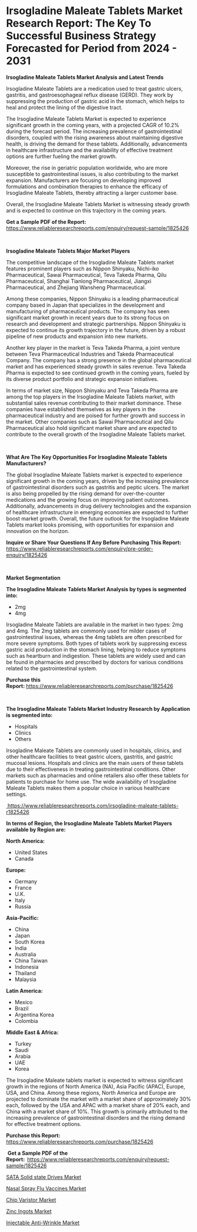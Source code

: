 <p><h1>Irsogladine Maleate Tablets Market Research Report: The Key To Successful Business Strategy Forecasted for Period from 2024 - 2031</h1></p><p><strong>Irsogladine Maleate Tablets Market Analysis and Latest Trends</strong></p>
<p><p>Irsogladine Maleate Tablets are a medication used to treat gastric ulcers, gastritis, and gastroesophageal reflux disease (GERD). They work by suppressing the production of gastric acid in the stomach, which helps to heal and protect the lining of the digestive tract.</p><p>The Irsogladine Maleate Tablets Market is expected to experience significant growth in the coming years, with a projected CAGR of 10.2% during the forecast period. The increasing prevalence of gastrointestinal disorders, coupled with the rising awareness about maintaining digestive health, is driving the demand for these tablets. Additionally, advancements in healthcare infrastructure and the availability of effective treatment options are further fueling the market growth.</p><p>Moreover, the rise in geriatric population worldwide, who are more susceptible to gastrointestinal issues, is also contributing to the market expansion. Manufacturers are focusing on developing improved formulations and combination therapies to enhance the efficacy of Irsogladine Maleate Tablets, thereby attracting a larger customer base.</p><p>Overall, the Irsogladine Maleate Tablets Market is witnessing steady growth and is expected to continue on this trajectory in the coming years.</p></p>
<p><strong>Get a Sample PDF of the Report:&nbsp;</strong> <a href="https://www.reliableresearchreports.com/enquiry/request-sample/1825426">https://www.reliableresearchreports.com/enquiry/request-sample/1825426</a></p>
<p>&nbsp;</p>
<p><strong>Irsogladine Maleate Tablets Major Market Players</strong></p>
<p><p>The competitive landscape of the Irsogladine Maleate Tablets market features prominent players such as Nippon Shinyaku, Nichi-iko Pharmaceutical, Sawai Pharmaceutical, Teva Takeda Pharma, Qilu Pharmaceutical, Shanghai Tianlong Pharmaceutical, Jiangxi Pharmaceutical, and Zhejiang Wansheng Pharmaceutical. </p><p>Among these companies, Nippon Shinyaku is a leading pharmaceutical company based in Japan that specializes in the development and manufacturing of pharmaceutical products. The company has seen significant market growth in recent years due to its strong focus on research and development and strategic partnerships. Nippon Shinyaku is expected to continue its growth trajectory in the future, driven by a robust pipeline of new products and expansion into new markets.</p><p>Another key player in the market is Teva Takeda Pharma, a joint venture between Teva Pharmaceutical Industries and Takeda Pharmaceutical Company. The company has a strong presence in the global pharmaceutical market and has experienced steady growth in sales revenue. Teva Takeda Pharma is expected to see continued growth in the coming years, fueled by its diverse product portfolio and strategic expansion initiatives.</p><p>In terms of market size, Nippon Shinyaku and Teva Takeda Pharma are among the top players in the Irsogladine Maleate Tablets market, with substantial sales revenue contributing to their market dominance. These companies have established themselves as key players in the pharmaceutical industry and are poised for further growth and success in the market. Other companies such as Sawai Pharmaceutical and Qilu Pharmaceutical also hold significant market share and are expected to contribute to the overall growth of the Irsogladine Maleate Tablets market.</p></p>
<p>&nbsp;</p>
<p><strong>What Are The Key Opportunities For Irsogladine Maleate Tablets Manufacturers?</strong></p>
<p><p>The global Irsogladine Maleate Tablets market is expected to experience significant growth in the coming years, driven by the increasing prevalence of gastrointestinal disorders such as gastritis and peptic ulcers. The market is also being propelled by the rising demand for over-the-counter medications and the growing focus on improving patient outcomes. Additionally, advancements in drug delivery technologies and the expansion of healthcare infrastructure in emerging economies are expected to further boost market growth. Overall, the future outlook for the Irsogladine Maleate Tablets market looks promising, with opportunities for expansion and innovation on the horizon.</p></p>
<p><strong>Inquire or Share Your Questions If Any Before Purchasing This Report:</strong> <a href="https://www.reliableresearchreports.com/enquiry/pre-order-enquiry/1825426">https://www.reliableresearchreports.com/enquiry/pre-order-enquiry/1825426</a></p>
<p>&nbsp;</p>
<p><strong>Market Segmentation</strong></p>
<p><strong>The Irsogladine Maleate Tablets Market Analysis by types is segmented into:</strong></p>
<p><ul><li>2mg</li><li>4mg</li></ul></p>
<p><p>Irsogladine Maleate Tablets are available in the market in two types: 2mg and 4mg. The 2mg tablets are commonly used for milder cases of gastrointestinal issues, whereas the 4mg tablets are often prescribed for more severe symptoms. Both types of tablets work by suppressing excess gastric acid production in the stomach lining, helping to reduce symptoms such as heartburn and indigestion. These tablets are widely used and can be found in pharmacies and prescribed by doctors for various conditions related to the gastrointestinal system.</p></p>
<p><strong>Purchase this Report:&nbsp;</strong><a href="https://www.reliableresearchreports.com/purchase/1825426">https://www.reliableresearchreports.com/purchase/1825426</a></p>
<p>&nbsp;</p>
<p><strong>The Irsogladine Maleate Tablets Market Industry Research by Application is segmented into:</strong></p>
<p><ul><li>Hospitals</li><li>Clinics</li><li>Others</li></ul></p>
<p><p>Irsogladine Maleate Tablets are commonly used in hospitals, clinics, and other healthcare facilities to treat gastric ulcers, gastritis, and gastric mucosal lesions. Hospitals and clinics are the main users of these tablets due to their effectiveness in treating gastrointestinal conditions. Other markets such as pharmacies and online retailers also offer these tablets for patients to purchase for home use. The wide availability of Irsogladine Maleate Tablets makes them a popular choice in various healthcare settings.</p></p>
<p><a href="https://www.reliableresearchreports.com/irsogladine-maleate-tablets-r1825426">&nbsp;https://www.reliableresearchreports.com/irsogladine-maleate-tablets-r1825426</a></p>
<p><strong>In terms of Region, the Irsogladine Maleate Tablets Market Players available by Region are:</strong></p>
<p>
    <p> <strong> North America: </strong>
        <ul>
            <li>United States</li>
            <li>Canada</li>
        </ul>
        </p> 
    <p> <strong> Europe: </strong>
        <ul>
            <li>Germany</li>
            <li>France</li>
            <li>U.K.</li>
            <li>Italy</li>
            <li>Russia</li>
        </ul>
        </p> 
    <p> <strong> Asia-Pacific: </strong>
        <ul>
            <li>China</li>
            <li>Japan</li>
            <li>South Korea</li>
            <li>India</li>
            <li>Australia</li>
            <li>China Taiwan</li>
            <li>Indonesia</li>
            <li>Thailand</li>
            <li>Malaysia</li>
        </ul>
        </p> 
    <p> <strong> Latin America: </strong>
        <ul>
            <li>Mexico</li>
            <li>Brazil</li>
            <li>Argentina Korea</li>
            <li>Colombia</li>
        </ul>
        </p> 
    <p> <strong> Middle East & Africa: </strong>
        <ul>
            <li>Turkey</li>
            <li>Saudi</li>
            <li>Arabia</li>
            <li>UAE</li>
            <li>Korea</li>
        </ul>
    </p>
    </p>
<p><p>The Irsogladine Maleate tablets market is expected to witness significant growth in the regions of North America (NA), Asia Pacific (APAC), Europe, USA, and China. Among these regions, North America and Europe are projected to dominate the market with a market share of approximately 30% each, followed by the USA and APAC with a market share of 20% each, and China with a market share of 10%. This growth is primarily attributed to the increasing prevalence of gastrointestinal disorders and the rising demand for effective treatment options.</p></p>
<p><strong>Purchase this Report: </strong><a href="https://www.reliableresearchreports.com/purchase/1825426">https://www.reliableresearchreports.com/purchase/1825426</a></p>
<p>&nbsp;<strong>Get a Sample PDF of the Report:&nbsp;&nbsp;</strong><a href="https://www.reliableresearchreports.com/enquiry/request-sample/1825426">https://www.reliableresearchreports.com/enquiry/request-sample/1825426</a></p>
<p><strong></strong></p>
<p><p><a href="https://www.linkedin.com/pulse/global-sata-solid-state-drives-market-product-type-application-pvbpc?trackingId=R47mtih9RNyrIrq7AdshRQ%3D%3D">SATA Solid state Drives Market</a></p><p><a href="https://github.com/lylyparadise/Market-Research-Report-List-4/blob/main/nasal-spray-flu-vaccines-market.md">Nasal Spray Flu Vaccines Market</a></p><p><a href="https://www.linkedin.com/pulse/global-chip-varistor-market-analysis-trends-forecasts-growth-g0cfe?trackingId=cHfVVhaXR8%2BSQqR2eCsF6A%3D%3D">Chip Varistor Market</a></p><p><a href="https://www.linkedin.com/pulse/zinc-ingots-market-size-share-analysis-growth-trends-forecast-lt4ne?trackingId=QguGiKlpRlKV90Mg3BPFGQ%3D%3D">Zinc Ingots Market</a></p><p><a href="https://github.com/GroverBarry/Market-Research-Report-List-6/blob/main/injectable-anti-wrinkle-market.md">Injectable Anti-Wrinkle Market</a></p></p>